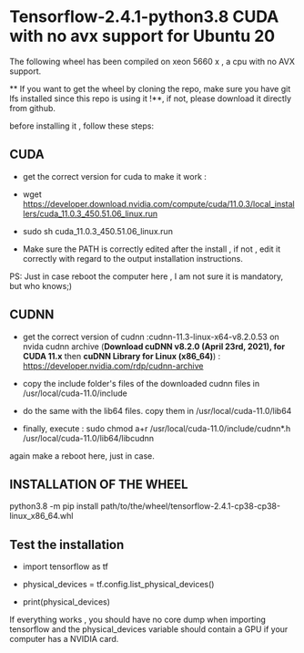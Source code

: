 # Tensorflow-2.4.1-python3.8 CUDA with no avx support for Ubuntu 20

The following wheel has been compiled on xeon 5660 x , a cpu with no AVX support.

** If you want to get the wheel by cloning the repo, make sure you have git lfs installed since this repo is using it !**, if not, please download it directly from github.

before installing it , follow these steps:

## CUDA

* get the correct version for cuda to make it work :
 
* wget https://developer.download.nvidia.com/compute/cuda/11.0.3/local_installers/cuda_11.0.3_450.51.06_linux.run

* sudo sh cuda_11.0.3_450.51.06_linux.run

* Make sure the PATH is correctly edited after the install , if not , edit it correctly with regard to the output installation instructions.

PS: Just in case reboot the computer here , I am not sure it is mandatory, but who knows;)

## CUDNN

* get the correct version of cudnn :cudnn-11.3-linux-x64-v8.2.0.53 on nvida cudnn archive (**Download cuDNN v8.2.0 (April 23rd, 2021), for CUDA 11.x** then **cuDNN Library for Linux (x86_64)**) : https://developer.nvidia.com/rdp/cudnn-archive

* copy the include folder's files of the downloaded cudnn files in  /usr/local/cuda-11.0/include

* do the same with the lib64 files. copy them in /usr/local/cuda-11.0/lib64

* finally, execute : sudo chmod a+r /usr/local/cuda-11.0/include/cudnn*.h /usr/local/cuda-11.0/lib64/libcudnn

again make a reboot here, just in case.

## INSTALLATION OF THE WHEEL

python3.8 -m pip install path/to/the/wheel/tensorflow-2.4.1-cp38-cp38-linux_x86_64.whl

## Test the installation

* import tensorflow as tf

* physical_devices = tf.config.list_physical_devices() 

* print(physical_devices)

If everything works , you should have no core dump when importing tensorflow and the physical_devices variable should contain a GPU if your computer has a NVIDIA card.



